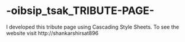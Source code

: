 # -oibsip_tsak_TRIBUTE-PAGE-
I developed this tribute page using Cascading Style Sheets. To see the website visit http://shankarshirsat896
